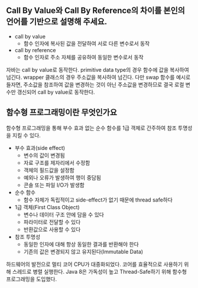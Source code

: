 ## Call By Value와 Call By Reference의 차이를 본인의 언어를 기반으로 설명해 주세요.
- call by value
  - 함수 인자에 복사된 값을 전달하여 서로 다른 변수로서 동작
- call by reference
  - 함수 인자로 주소 자체를 공유하여 동일한 변수로서 동작

자바는 call by value로 동작한다. primitive data type의 경우 함수에 값을 복사하여 넘긴다. wrapper 클래스의 경우 주소값을 복사하여 넘긴다. 다만 swap 함수를 예시로 들자면, 주소값을 참조하여 값을 변경하는 것이 아닌 주소값을 변경하므로 결국 로컬 변수만 갱신되어 call by value로 동작한다.

## 함수형 프로그래밍이란 무엇인가요
함수형 프로그래밍을 통해 부수 효과 없는 순수 함수를 1급 객체로 간주하여 참조 투명성을 지킬 수 있다.

- 부수 효과(side effect)
  - 변수의 값이 변경됨
  - 자료 구조를 제자리에서 수정함
  - 객체의 필드값을 설정함
  - 예외나 오류가 발생하여 행이 중담됨
  - 콘솔 또는 파일 I/O가 발생함
- 순수 함수
  - 함수 자체가 독립적이고 side-effect가 없기 때문에 thread safe하다
- 1급 객체(First Class Object)
  - 변수나 데이터 구조 안에 담을 수 있다
  - 파라미터로 전달할 수 있다
  - 반환값으로 사용할 수 있다
- 참조 투명성
  - 동일한 인자에 대해 항상 동일한 결과를 반환해야 한다
  - 기존의 값은 변경되지 않고 유지된다(Immutable Data)

하드웨어의 발전으로 멀티 코어 CPU가 대중화되었다. 코어를 효율적으로 사용하기 위해 스레드로 병렬 실행한다. Java 8은 가독성이 높고 Thread-Safe하기 위해 함수형 프로그래밍을 도입했다.
